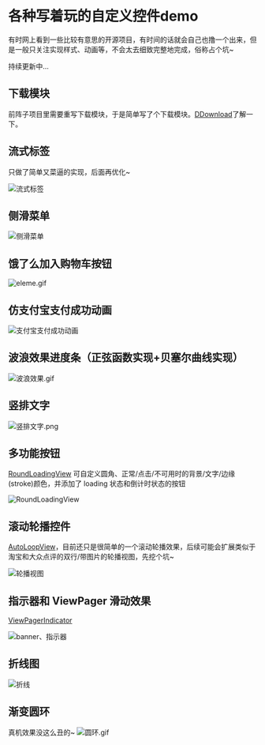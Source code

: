 # 各种写着玩的自定义控件demo

有时网上看到一些比较有意思的开源项目，有时间的话就会自己也撸一个出来，但是一般只关注实现样式、动画等，不会太去细致完整地完成，俗称占个坑~

持续更新中...



## 下载模块

前阵子项目里需要重写下载模块，于是简单写了个下载模块。[DDownload](https://github.com/yazhi1992/DDownload)了解一下。

## 流式标签

只做了简单又菜逼的实现，后面再优化~

![流式标签](http://upload-images.jianshu.io/upload_images/1929170-c80f532e02c2d893.png?imageMogr2/auto-orient/strip%7CimageView2/2/w/1240)

## 侧滑菜单

![侧滑菜单](http://upload-images.jianshu.io/upload_images/1929170-0657bca5cb3faf7f.gif?imageMogr2/auto-orient/strip%7CimageView2/2/w/1240)

## 饿了么加入购物车按钮

![eleme.gif](http://upload-images.jianshu.io/upload_images/1929170-992de19b7ba750e4.gif?imageMogr2/auto-orient/strip)

## 仿支付宝支付成功动画

![支付宝支付成功动画](http://upload-images.jianshu.io/upload_images/1929170-ee6377a352720bba.gif?imageMogr2/auto-orient/strip)

## 波浪效果进度条（正弦函数实现+贝塞尔曲线实现）

![波浪效果.gif](http://upload-images.jianshu.io/upload_images/1929170-d0ce2b7f6f107f98.gif?imageMogr2/auto-orient/strip)

## 竖排文字

![竖排文字.png](http://upload-images.jianshu.io/upload_images/1929170-c3b0efc81a30dbfc.png?imageMogr2/auto-orient/strip%7CimageView2/2/w/1240)

##  多功能按钮

[RoundLoadingView](https://github.com/yazhi1992/LibraryProject/blob/master/yazhilib/src/main/java/com/yazhi1992/yazhilib/widget/RoundView/RoundLoadingView.java) 可自定义圆角、正常/点击/不可用时的背景/文字/边缘(stroke)颜色，并添加了 loading 状态和倒计时状态的按钮

![RoundLoadingView](http://upload-images.jianshu.io/upload_images/1929170-276c9468a8c79928.gif?imageMogr2/auto-orient/strip)

## 滚动轮播控件

[AutoLoopView](https://github.com/yazhi1992/LibraryProject/blob/master/yazhilib/src/main/java/com/yazhi1992/yazhilib/widget/LoopView/AutoLoopView.java)，目前还只是很简单的一个滚动轮播效果，后续可能会扩展类似于淘宝和大众点评的双行/带图片的轮播视图，先挖个坑~

![轮播视图](http://upload-images.jianshu.io/upload_images/1929170-665c66011885aafc.gif?imageMogr2/auto-orient/strip)

## 指示器和 ViewPager 滑动效果

[ViewPagerIndicator](https://github.com/yazhi1992/LibraryProject/blob/master/yazhilib/src/main/java/com/yazhi1992/yazhilib/widget/ViewPagerIndicator.java)

![banner、指示器](http://upload-images.jianshu.io/upload_images/1929170-2c3b2eb649c3d1eb.gif?imageMogr2/auto-orient/strip)

## 折线图

![折线](http://upload-images.jianshu.io/upload_images/1929170-a87c66d0610bbe81.gif?imageMogr2/auto-orient/strip)

## 渐变圆环
真机效果没这么丑的~
![圆环.gif](http://upload-images.jianshu.io/upload_images/1929170-adf6c82d173fdcb5.gif?imageMogr2/auto-orient/strip)
